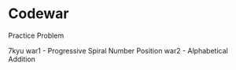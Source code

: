 # Codewar
Practice Problem

7kyu
war1 - Progressive Spiral Number Position
war2 - Alphabetical Addition
